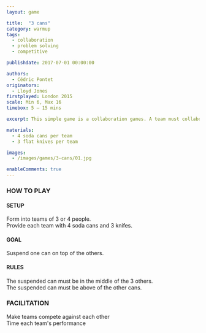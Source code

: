 ```yaml
---
layout: game

title:  "3 cans"
category: warmup
tags:
  - collaboration
  - problem solving
  - competitive

publishdate: 2017-07-01 00:00:00

authors: 
  - Cédric Pontet
originators: 
  - Lloyd Jones
firstplayed: London 2015
scale: Min 6, Max 16
timebox: 5 – 15 mins

excerpt: This simple game is a collaboration games. A team must collaborate to solve a physical enigma.

materials:
  - 4 soda cans per team
  - 3 flat knives per team

images:
  - /images/games/3-cans/01.jpg

enableComments: true
---
```


### HOW TO PLAY
#### SETUP
Form into teams of 3 or 4 people.  
Provide each team with 4 soda cans and 3 knifes.  

#### GOAL
Suspend one can on top of the others.  

#### RULES
The suspended can must be in the middle of the 3 others.   
The suspended can must be above of the other cans.   

### FACILITATION

Make teams compete against each other  
Time each team's performance  